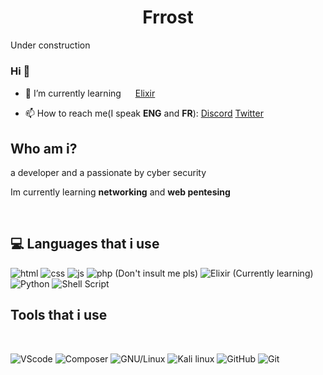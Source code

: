 <h1 align="center">Frrost</h1>

Under construction



### Hi 👋




- 🌱 I’m currently learning <img width='15px'  src='https://user-images.githubusercontent.com/69601054/121210976-a75edd00-c86b-11eb-88e3-e2b38f924acc.png'> [Elixir](https://elixir-lang.org/)

- 📫 How to reach me(I speak <b>ENG</b> and <b>FR</b>): [Discord](https://discord.com/users/730434388533313596) [Twitter](https://twitter.com/Frrost5)




<!--
**Frrosst/Frrosst** is a ✨ _special_ ✨ repository because its `README.md` (this file) appears on your GitHub profile.
-->





## Who am i?


<p>a developer and a passionate by cyber security </p>
<p>Im currently learning <b>networking</b> and <b>web pentesing</b></p>
<br>

## 💻 Languages that i use

<p>
  <img alt="html" src="https://img.shields.io/badge/HTML5-E34F26?style=for-the-badge&logo=html5&logoColor=white" />
  <img alt="css" src="https://img.shields.io/badge/CSS3-1572B6?style=for-the-badge&logo=css3&logoColor=white" />
  <img alt="js" src="https://img.shields.io/badge/JavaScript-F7DF1E?style=for-the-badge&logo=javascript&logoColor=black" />
  <img alt="php (Don't insult me pls)"src ="https://img.shields.io/badge/PHP-777BB4?style=for-the-badge&logo=php&logoColor=white">
  <img alt="Elixir (Currently learning)" src="https://img.shields.io/badge/Elixir-4B275F?style=for-the-badge&logo=elixir&logoColor=white">
  <img alt="Python" src="https://img.shields.io/badge/Python-14354C?style=for-the-badge&logo=python&logoColor=white">
  <img alt="Shell Script" src="https://img.shields.io/badge/Shell_Script-121011?style=for-the-badge&logo=gnu-bash&logoColor=white">
  

</p>


## Tools that i use
<br>

<p align='left'>
  <img alt="VScode" src='https://img.shields.io/static/v1?style=for-the-badge&message=Visual+Studio+Code&color=007ACC&logo=Visual+Studio+Code&logoColor=FFFFFF&label='> 
  <img alt="Composer" src='https://img.shields.io/static/v1?style=for-the-badge&message=Composer&color=885630&logo=Composer&logoColor=FFFFFF&label='>
  <img alt="GNU/Linux" src='https://img.shields.io/static/v1?style=for-the-badge&message=Linux&color=222222&logo=Linux&logoColor=FCC624&label='>
  <img alt="Kali linux" src ='https://img.shields.io/static/v1?style=for-the-badge&message=Kali+Linux&color=557C94&logo=Kali+Linux&logoColor=FFFFFF&label='>
  <img alt='GitHub' src='https://img.shields.io/static/v1?style=for-the-badge&message=GitHub&color=181717&logo=GitHub&logoColor=FFFFFF&label='>
  <img alt='Git' src='https://img.shields.io/badge/git-%23F05033.svg?style=for-the-badge&logo=git&logoColor=white'>
  
</p>

<br>




